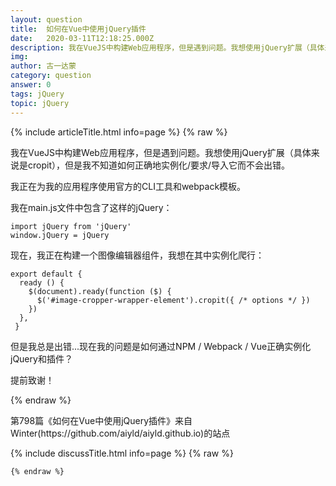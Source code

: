 ```yaml
---
layout: question
title:  如何在Vue中使用jQuery插件
date:   2020-03-11T12:18:25.000Z
description: 我在VueJS中构建Web应用程序，但是遇到问题。我想使用jQuery扩展（具体来说是cropit），但是我不知道如何正确地实例化/要求/导入它而不会出错...
img: 
author: 古一达蒙
category: question
answer: 0
tags: jQuery
topic: jQuery
---
```

<div class="article-root">
  <div class="article">
    {% include articleTitle.html info=page %}
    {% raw %}
    <div class="article-content"><p><font style="vertical-align: inherit;"><font style="vertical-align: inherit;">我在VueJS中构建Web应用程序，但是遇到问题。</font><font style="vertical-align: inherit;">我想使用jQuery扩展（具体来说是cropit），但是我不知道如何正确地实例化/要求/导入它而不会出错。</font></font></p>

<p><font style="vertical-align: inherit;"><font style="vertical-align: inherit;">我正在为我的应用程序使用官方的CLI工具和webpack模板。</font></font></p>

<p><font style="vertical-align: inherit;"><font style="vertical-align: inherit;">我在main.js文件中包含了这样的jQuery：</font></font></p>

<pre><code>import jQuery from 'jQuery'<font></font>
window.jQuery = jQuery<font></font>
</code></pre>

<p><font style="vertical-align: inherit;"><font style="vertical-align: inherit;">现在，我正在构建一个图像编辑器组件，我想在其中实例化爬行： </font></font></p>

<pre><code>export default {<font></font>
  ready () {<font></font>
    $(document).ready(function ($) {<font></font>
      $('#image-cropper-wrapper-element').cropit({ /* options */ })<font></font>
    })<font></font>
  },<font></font>
 }<font></font>
</code></pre>

<p><font style="vertical-align: inherit;"><font style="vertical-align: inherit;">但是我总是出错...现在我的问题是如何通过NPM / Webpack / Vue正确实例化jQuery和插件？</font></font></p>

<p><font style="vertical-align: inherit;"><font style="vertical-align: inherit;">提前致谢！</font></font></p></div>
    {% endraw %}
  </div>
  <p class="winter_mark">第798篇《如何在Vue中使用jQuery插件》来自Winter(https://github.com/aiyld/aiyld.github.io)的站点</p>
  <div class="discuss-wrapper">
    {% include discussTitle.html info=page %}
    {% raw %}
    
    {% endraw %}
  </div>
<div>
